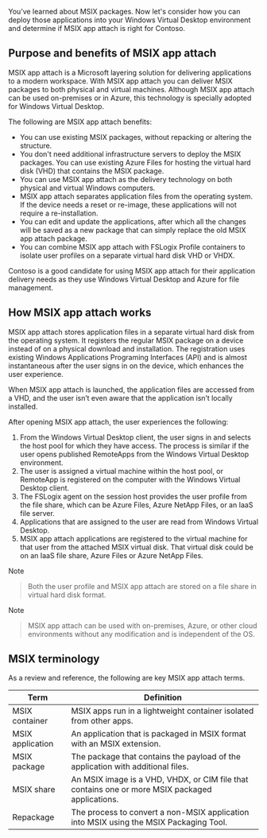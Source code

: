 You’ve learned about MSIX packages. Now let's consider how you can deploy those applications into your Windows Virtual Desktop environment and determine if MSIX app attach is right for Contoso.

## Purpose and benefits of MSIX app attach

MSIX app attach is a Microsoft layering solution for delivering applications to a modern workspace. With MSIX app attach you can deliver MSIX packages to both physical and virtual machines. Although MSIX app attach can be used on-premises or in Azure, this technology is specially adopted for Windows Virtual Desktop.

The following are MSIX app attach benefits:

- You can use existing MSIX packages, without repacking or altering the structure.
- You don't need additional infrastructure servers to deploy the MSIX packages. You can use existing Azure Files for hosting the virtual hard disk (VHD) that contains the MSIX package.
- You can use MSIX app attach as the delivery technology on both physical and virtual Windows computers.
- MSIX app attach separates application files from the operating system. If the device needs a reset or re-image, these applications will not require a re-installation.
- You can edit and update the applications, after which all the changes will be saved as a new package that can simply replace the old MSIX app attach package.
- You can combine MSIX app attach with FSLogix Profile containers to isolate user profiles on a separate virtual hard disk VHD or VHDX.

Contoso is a good candidate for using MSIX app attach for their application delivery needs as they use Windows Virtual Desktop and Azure for file management.

## How MSIX app attach works

MSIX app attach stores application files in a separate virtual hard disk from the operating system. It registers the regular MSIX package on a device instead of on a physical download and installation. The registration uses existing Windows Applications Programing Interfaces (API) and is almost instantaneous after the user signs in on the device, which enhances the user experience.

When MSIX app attach is launched, the application files are accessed from a VHD, and the user isn’t even aware that the application isn’t locally installed.

After opening MSIX app attach, the user experiences the following:

1. From the Windows Virtual Desktop client, the user signs in and selects the host pool for which they have access. The process is similar if the user opens published RemoteApps from the Windows Virtual Desktop environment.
2. The user is assigned a virtual machine within the host pool, or RemoteApp is registered on the computer with the Windows Virtual Desktop client.
3. The FSLogix agent on the session host provides the user profile from the file share, which can be Azure Files, Azure NetApp Files, or an IaaS file server.
4. Applications that are assigned to the user are read from Windows Virtual Desktop.
5. MSIX app attach applications are registered to the virtual machine for that user from the attached MSIX virtual disk. That virtual disk could be on an IaaS file share, Azure Files or Azure NetApp Files.

> [!NOTE]

> Both the user profile and MSIX app attach are stored on a file share in virtual hard disk format.

> [!NOTE]

> MSIX app attach can be used with on-premises, Azure, or other cloud environments without any modification and is independent of the OS.

## MSIX terminology

As a review and reference, the following are key MSIX app attach terms.

|Term| Definition|
|----------------|------------------------------------------------------------|
| MSIX container|MSIX apps run in a lightweight container isolated from other apps.|
| MSIX application|An application that is packaged in MSIX format with an MSIX extension.|
| MSIX package|The package that contains the payload of the application with additional files.|
| MSIX share|An MSIX image is a VHD, VHDX, or CIM file that contains one or more MSIX packaged applications.|
| Repackage|The process to convert a non-MSIX application into MSIX using the MSIX Packaging Tool. |
